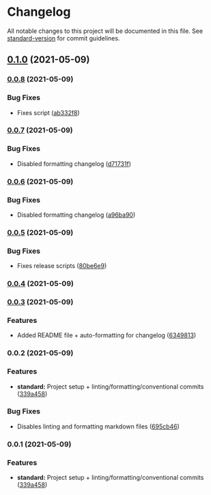 # Changelog

All notable changes to this project will be documented in this file. See [standard-version](https://github.com/conventional-changelog/standard-version) for commit guidelines.

## [0.1.0](https://github.com/emiketic/emiketic-starter-react-native/compare/v0.0.8...v0.1.0) (2021-05-09)

### [0.0.8](https://github.com/emiketic/emiketic-starter-react-native/compare/v0.0.7...v0.0.8) (2021-05-09)


### Bug Fixes

* Fixes script ([ab332f8](https://github.com/emiketic/emiketic-starter-react-native/commit/ab332f8e4871abb0d0d17fd38a31303dfffd5100))

### [0.0.7](https://github.com/emiketic/emiketic-starter-react-native/compare/v0.0.6...v0.0.7) (2021-05-09)


### Bug Fixes

* Disabled formatting changelog ([d71731f](https://github.com/emiketic/emiketic-starter-react-native/commit/d71731f1b9f4a28e197c2abf1c235329b30bee14))

### [0.0.6](https://github.com/emiketic/emiketic-starter-react-native/compare/v0.0.5...v0.0.6) (2021-05-09)


### Bug Fixes

* Disabled formatting changelog ([a96ba90](https://github.com/emiketic/emiketic-starter-react-native/commit/a96ba90bfc8ff74425e0b366e4b9f7474cc5a431))

### [0.0.5](https://github.com/emiketic/emiketic-starter-react-native/compare/v0.0.4...v0.0.5) (2021-05-09)


### Bug Fixes

* Fixes release scripts ([80be6e9](https://github.com/emiketic/emiketic-starter-react-native/commit/80be6e95c1a42510360ad0f4d9864f44950badcb))

### [0.0.4](https://github.com/emiketic/emiketic-starter-react-native/compare/v0.0.3...v0.0.4) (2021-05-09)

### [0.0.3](https://github.com/emiketic/emiketic-starter-react-native/compare/v0.0.2...v0.0.3) (2021-05-09)


### Features

* Added README file + auto-formatting for changelog ([6349813](https://github.com/emiketic/emiketic-starter-react-native/commit/63498136cbd4f6aa8e507a60b984ca5a0053c225))

### 0.0.2 (2021-05-09)


### Features

* **standard:** Project setup + linting/formatting/conventional commits ([339a458](https://github.com/emiketic/emiketic-starter-react-native/commit/339a458de07bdda22f9e4744961fa4fc839d2384))


### Bug Fixes

* Disables linting and formatting markdown files ([695cb46](https://github.com/emiketic/emiketic-starter-react-native/commit/695cb46d15a999fc190853782ac8f9ae0a803a57))

### 0.0.1 (2021-05-09)


### Features

* **standard:** Project setup + linting/formatting/conventional commits ([339a458](https://github.com/emiketic/emiketic-starter-react-native/commit/339a458de07bdda22f9e4744961fa4fc839d2384))

